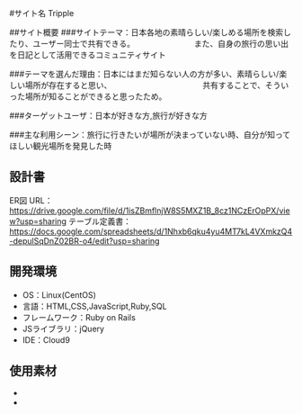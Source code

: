 #サイト名
 Tripple

##サイト概要
###サイトテーマ：日本各地の素晴らしい/楽しめる場所を検索したり、ユーザー同士で共有できる。
　　　　　　　   また、自身の旅行の思い出を日記として活用できるコミュニティサイト

###テーマを選んだ理由：日本にはまだ知らない人の方が多い、素晴らしい/楽しい場所が存在すると思い、
　　　　　　　　　　　 共有することで、そういった場所が知ることができると思ったため。

###ターゲットユーザ：日本が好きな方,旅行が好きな方

###主な利用シーン：旅行に行きたいが場所が決まっていない時、自分が知ってほしい観光場所を発見した時


## 設計書
ER図 URL：https://drive.google.com/file/d/1isZBmflnjW8S5MXZ1B_8cz1NCzErOpPX/view?usp=sharing
テーブル定義書：https://docs.google.com/spreadsheets/d/1Nhxb6qku4yu4MT7kL4VXmkzQ4-depulSqDnZ02BR-o4/edit?usp=sharing

## 開発環境
- OS：Linux(CentOS)
- 言語：HTML,CSS,JavaScript,Ruby,SQL
- フレームワーク：Ruby on Rails
- JSライブラリ：jQuery
- IDE：Cloud9

## 使用素材
-
-